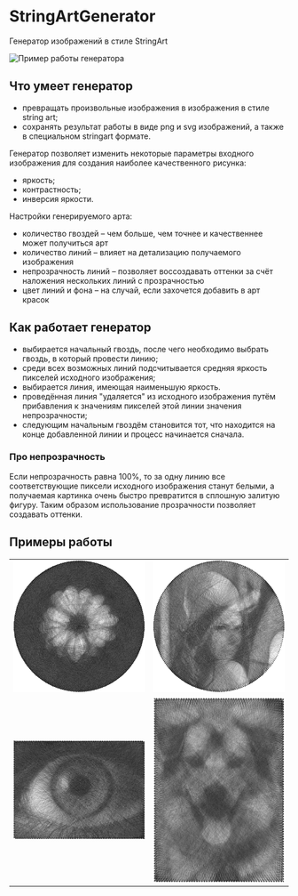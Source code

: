 # StringArtGenerator
Генератор изображений в стиле StringArt

![Пример работы генератора](examples/stringart.gif "Пример работы генератора")

## Что умеет генератор

* превращать произвольные изображения в изображения в стиле string art;
* сохранять результат работы в виде png и svg изображений, а также в специальном stringart формате.

Генератор позволяет изменить некоторые параметры входного изображения для создания наиболее качественного рисунка:

* яркость;
* контрастность;
* инверсия яркости.

Настройки генерируемого арта:

* количество гвоздей – чем больше, чем точнее и качественнее может получиться арт
* количество линий – влияет на детализацию получаемого изображения
* непрозрачность линий – позволяет воссоздавать оттенки за счёт наложения нескольких линий с прозрачностью
* цвет линий и фона – на случай, если захочется добавить в арт красок

## Как работает генератор

* выбирается начальный гвоздь, после чего необходимо выбрать гвоздь, в который провести линию;
* среди всех возможных линий подсчитывается средняя яркость пикселей исходного изображения;
* выбирается линия, имеющая наименьшую яркость.
* проведённая линия "удаляется" из исходного изображения путём прибавления к значениям пикселей этой линии значения непрозрачности;
* следующим начальным гвоздём становится тот, что находится на конце добавленной линии и процесс начинается сначала.

### Про непрозрачность
Если непрозрачность равна 100%, то за одну линию все соответствующие пиксели исходного изображения станут белыми, а получаемая картинка очень быстро превратится в сплошную залитую фигуру. Таким образом использование прозрачности позволяет создавать оттенки.

## Примеры работы

<table>
    <tr>
        <td><img title="Пример 1" src="examples/flower.png" alt="Цветок"></td>
        <td><img title="Пример 2" src="examples/lena.png" alt="Лена"></td>
    </tr>
    <tr>
        <td><img title="Пример 3" src="examples/eye.png" alt="Глаз"></td>
        <td><img title="Пример 4" src="examples/dog.png" alt="Собака"></td>
    </tr>
</table>
